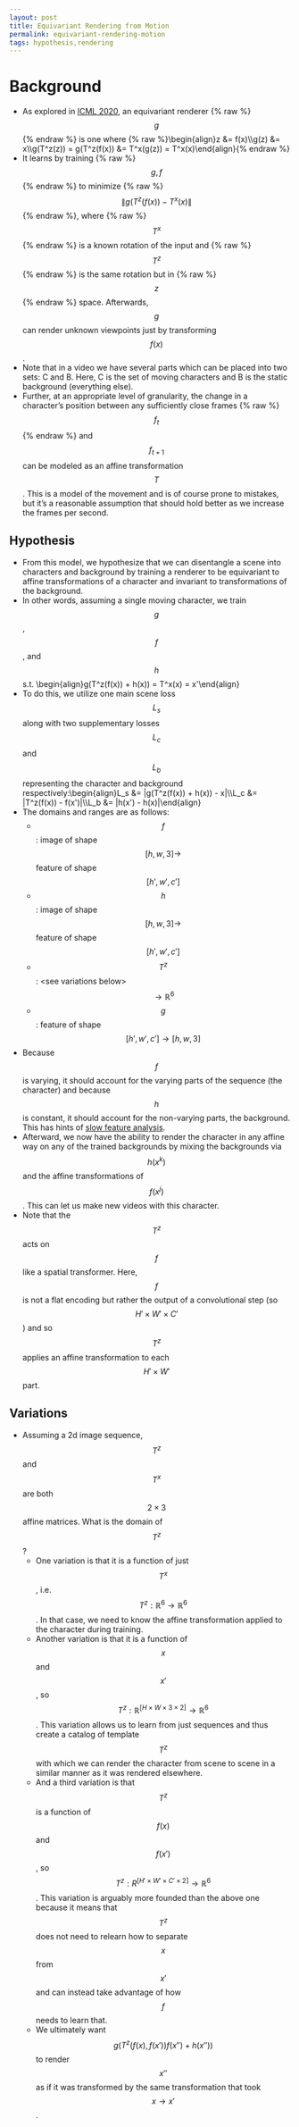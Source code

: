 ```yaml
---
layout: post
title: Equivariant Rendering from Motion
permalink: equivariant-rendering-motion
tags: hypothesis,rendering
---
```


# Background

- As explored in [ICML 2020](https://arxiv.org/abs/2006.07630), an equivariant renderer {% raw %}$$g$${% endraw %} is one where {% raw %}\begin{align}z &= f(x)\\\\g(z) &= x\\\\g(T^z(z)) = g(T^z(f(x)) &= T^x(g(z)) = T^x(x)\end{align}{% endraw %}
- It learns by training {% raw %}$$g, f$${% endraw %} to minimize {% raw %}$$\|g(T^z(f(x)) - T^x(x)\|$${% endraw %}, where {% raw %}$$T^x$${% endraw %} is a known rotation of the input and {% raw %}$$T^z$${% endraw %} is the same rotation but in {% raw %}$$z$${% endraw %} space. Afterwards, $$g$$ can render unknown viewpoints just by transforming $$f(x)$$.
- Note that in a video we have several parts which can be placed into two sets: C and B. Here, C is the set of moving characters and B is the static background (everything else).
- Further, at an appropriate level of granularity, the change in a character’s position between any sufficiently close frames {% raw %}$$f_t$${% endraw %} and $$f_{t+1}$$ can be modeled as an affine transformation $$T$$. This is a model of the movement and is of course prone to mistakes, but it’s a reasonable assumption that should hold better as we increase the frames per second.

## Hypothesis

- From this model, we hypothesize that we can disentangle a scene into characters and background by training a renderer to be equivariant to affine transformations of a character and invariant to transformations of the background.
- In other words, assuming a single moving character, we train $$g$$, $$f$$, and $$h$$ s.t. \begin{align}g(T^z(f(x)) + h(x)) = T^x(x) = x'\end{align} 
- To do this, we utilize one main scene loss $$L_s$$ along with two supplementary losses $$L_c$$ and $$L_b$$ representing the character and background respectively:\begin{align}L_s &= \|g(T^z(f(x)) + h(x)) - x\|\\\\L_c &= \|T^z(f(x)) - f(x')\|\\\\L_b &= \|h(x') - h(x)\|\end{align}
- The domains and ranges are as follows:
  - $$f$$: image of shape $$[h, w, 3] \rightarrow$$ feature of shape $$[h', w', c']$$
  - $$h$$: image of shape $$[h, w, 3] \rightarrow$$ feature of shape $$[h', w', c']$$
  - $$T^z$$: \<see variations below\> $$\rightarrow \mathbb{R}^6$$
  - $$g$$: feature of shape $$[h', w', c'] \rightarrow [h, w, 3]$$
- Because $$f$$ is varying, it should account for the varying parts of the sequence (the character) and because $$h$$ is constant, it should account for the non-varying parts, the background. This has hints of [slow feature analysis](http://www.cnbc.cmu.edu/~tai/readings/learning/wiskott_sejnowski_2002.pdf).
- Afterward, we now have the ability to render the character in any affine way on any of the trained backgrounds by mixing the backgrounds via $$h(x^k)$$ and the affine transformations of $$f(x^j)$$. This can let us make new videos with this character.
- Note that the $$T^z$$ acts on $$f$$ like a spatial transformer. Here, $$f$$ is not a flat encoding but rather the output of a convolutional step (so $$H' \times W' \times C'$$) and so $$T^z$$ applies an affine transformation to each $$H' \times W'$$ part.

## Variations

- Assuming a 2d image sequence, $$T^z$$ and $$T^x$$ are both $$2 \times 3$$ affine matrices. What is the domain of $$T^z$$?
  - One variation is that it is a function of just $$T^x$$, i.e. $$T^z: \mathbb{R}^6 \rightarrow \mathbb{R}^6$$. In that case, we need to know the affine transformation applied to the character during training.
  - Another variation is that it is a function of $$x$$ and $$x'$$, so $$T^z: \mathbb{R}^{[H \times W \times 3 \times 2]} \rightarrow \mathbb{R}^6$$. This variation allows us to learn from just sequences and thus create a catalog of template $$T^z$$ with which we can render the character from scene to scene in a similar manner as it was rendered elsewhere.
  - And a third variation is that $$T^z$$ is a function of $$f(x)$$ and $$f(x')$$, so $$T^z: R^{[H' \times W' \times C' \times 2]} \rightarrow \mathbb{R}^6$$. This variation is arguably more founded than the above one because it means that $$T^z$$ does not need to relearn how to separate $$x$$ from $$x'$$ and can instead take advantage of how $$f$$ needs to learn that.
  - We ultimately want $$g(T^z(f(x), f(x'))f(x'') + h(x''))$$ to render $$x''$$ as if it was transformed by the same transformation that took $$x \rightarrow x'$$.
